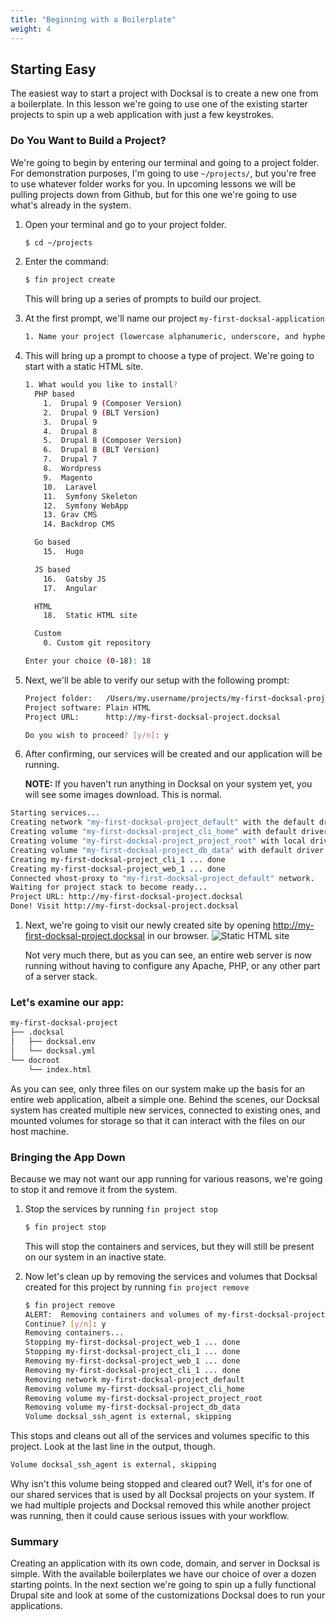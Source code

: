 ```yaml
---
title: "Beginning with a Boilerplate"
weight: 4
---
```


## Starting Easy

The easiest way to start a project with Docksal is to create a new one from a boilerplate. In this lesson we're going to use one of the existing starter projects to spin up a web application with just a few keystrokes.

### Do You Want to Build a Project?

We're going to begin by entering our terminal and going to a project folder. For demonstration purposes, I'm going to use `~/projects/`, but you're free to use whatever folder works for you. In upcoming lessons we will be pulling projects down from Github, but for this one we're going to use what's already in the system.

1. Open your terminal and go to your project folder.

    ``` bash
    $ cd ~/projects
    ```

1. Enter the command:
    ``` bash
    $ fin project create
    ```
    This will bring up a series of prompts to build our project.

2. At the first prompt, we'll name our project `my-first-docksal-application`
    ``` bash
    1. Name your project (lowercase alphanumeric, underscore, and hyphen): my-first-docksal-application
    ```

3. This will bring up a prompt to choose a type of project. We're going to start with a static HTML site.
    ``` bash
    1. What would you like to install?
      PHP based
        1.  Drupal 9 (Composer Version)
        2.  Drupal 9 (BLT Version)
        3.  Drupal 9
        4.  Drupal 8
        5.  Drupal 8 (Composer Version)
        6.  Drupal 8 (BLT Version)
        7.  Drupal 7
        8.  Wordpress
        9.  Magento
        10.  Laravel
        11.  Symfony Skeleton
        12.  Symfony WebApp
        13. Grav CMS
        14. Backdrop CMS

      Go based
        15.  Hugo

      JS based
        16.  Gatsby JS
        17.  Angular

      HTML
        18.  Static HTML site

      Custom
        0. Custom git repository

    Enter your choice (0-18): 18
    ```

4. Next, we'll be able to verify our setup with the following prompt:
    ``` bash
    Project folder:   /Users/my.username/projects/my-first-docksal-project
    Project software: Plain HTML
    Project URL:      http://my-first-docksal-project.docksal

    Do you wish to proceed? [y/n]: y
    ```

5. After confirming, our services will be created and our application will be running.

    **NOTE:** If you haven't run anything in Docksal on your system yet, you will see some images download. This is normal.
``` bash
Starting services...
Creating network "my-first-docksal-project_default" with the default driver
Creating volume "my-first-docksal-project_cli_home" with default driver
Creating volume "my-first-docksal-project_project_root" with local driver
Creating volume "my-first-docksal-project_db_data" with default driver
Creating my-first-docksal-project_cli_1 ... done
Creating my-first-docksal-project_web_1 ... done
Connected vhost-proxy to "my-first-docksal-project_default" network.
Waiting for project stack to become ready...
Project URL: http://my-first-docksal-project.docksal
Done! Visit http://my-first-docksal-project.docksal
```

1. Next, we're going to visit our newly created site by opening http://my-first-docksal-project.docksal in our browser.
    ![Static HTML site](/images/static.png)

    Not very much there, but as you can see, an entire web server is now running without having to configure any Apache, PHP, or any other part of a server stack.

### Let's examine our app:

```bash
my-first-docksal-project
├── .docksal
│   ├── docksal.env
│   └── docksal.yml
└── docroot
    └── index.html
```

As you can see, only three files on our system make up the basis for an entire web application, albeit a simple one. Behind the scenes, our Docksal system has created multiple new services, connected to existing ones, and mounted volumes for storage so that it can interact with the files on our host machine.

### Bringing the App Down

Because we may not want our app running for various reasons, we're going to stop it and remove it from the system.

1. Stop the services by running `fin project stop`
    ``` bash
    $ fin project stop
    ```

    This will stop the containers and services, but they will still be present on our system in an inactive state.

2. Now let's clean up by removing the services and volumes that Docksal created for this project by running `fin project remove`
    ``` bash
    $ fin project remove
    ALERT:  Removing containers and volumes of my-first-docksal-project
    Continue? [y/n]: y
    Removing containers...
    Stopping my-first-docksal-project_web_1 ... done
    Stopping my-first-docksal-project_cli_1 ... done
    Removing my-first-docksal-project_web_1 ... done
    Removing my-first-docksal-project_cli_1 ... done
    Removing network my-first-docksal-project_default
    Removing volume my-first-docksal-project_cli_home
    Removing volume my-first-docksal-project_project_root
    Removing volume my-first-docksal-project_db_data
    Volume docksal_ssh_agent is external, skipping
    ```

This stops and cleans out all of the services and volumes specific to this project. Look at the last line in the output, though.
``` bash
Volume docksal_ssh_agent is external, skipping
```

Why isn't this volume being stopped and cleared out? Well, it's for one of our shared services that is used by all Docksal projects on your system. If we had multiple projects and Docksal removed this while another project was running, then it could cause serious issues with your workflow.

### Summary

Creating an application with its own code, domain, and server in Docksal is simple. With the available boilerplates we have our choice of over a dozen starting points. In the next section we're going to spin up a fully functional Drupal site and look at some of the customizations Docksal does to run your applications.

